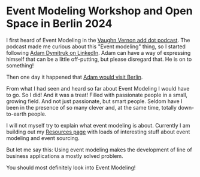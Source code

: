 # Event Modeling Workshop and Open Space in Berlin 2024

I first heard of Event Modeling in the
[Vaughn Vernon add dot podcast](https://adddot.io/podcast/s2e5/). The
podcast made me curious about this "Event modeling" thing, so
I started following [Adam Dymitruk on LinkedIn](https://www.linkedin.com/in/eventmodeling/). Adam can have a way of expressing himself that
can be a little off-putting, but please disregard that. He is on to
something!

Then one day it happened that [Adam would visit Berlin](https://www.linkedin.com/feed/update/urn:li:activity:7168237265641537538?updateEntityUrn=urn%3Ali%3Afs_feedUpdate%3A%28V2%2Curn%3Ali%3Aactivity%3A7168237265641537538%29).

From what I had seen and heard so far about Event Modeling I would have to go. So I did! And it was a treat! Filled with passionate
people in a small, growing field. And not just passionate, but smart
people. Seldom have I been in the presence of so many clever and,
at the same time, totally down-to-earth people.

I will not myself try to explain what event modeling is about. Currently I am building out my [Resources page](/pages/resources) with
loads of interesting stuff about event modeling and event sourcing.

But let me say this: Using event modeling makes the development
of line of business applications a mostly solved problem.

You should most definitely look into Event Modeling!
